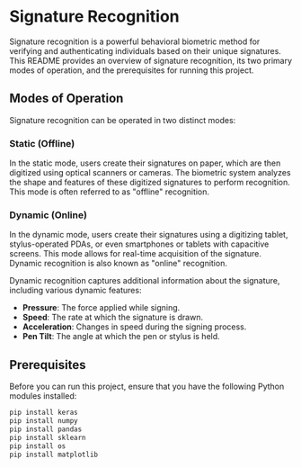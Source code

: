 # Signature Recognition

Signature recognition is a powerful behavioral biometric method for verifying and authenticating individuals based on their unique signatures. This README provides an overview of signature recognition, its two primary modes of operation, and the prerequisites for running this project.

## Modes of Operation

Signature recognition can be operated in two distinct modes:

### Static (Offline)

In the static mode, users create their signatures on paper, which are then digitized using optical scanners or cameras. The biometric system analyzes the shape and features of these digitized signatures to perform recognition. This mode is often referred to as "offline" recognition.

### Dynamic (Online)

In the dynamic mode, users create their signatures using a digitizing tablet, stylus-operated PDAs, or even smartphones or tablets with capacitive screens. This mode allows for real-time acquisition of the signature. Dynamic recognition is also known as "online" recognition.

Dynamic recognition captures additional information about the signature, including various dynamic features:

- **Pressure**: The force applied while signing.
- **Speed**: The rate at which the signature is drawn.
- **Acceleration**: Changes in speed during the signing process.
- **Pen Tilt**: The angle at which the pen or stylus is held.

## Prerequisites

Before you can run this project, ensure that you have the following Python modules installed:

```bash
pip install keras
pip install numpy
pip install pandas
pip install sklearn
pip install os
pip install matplotlib
